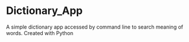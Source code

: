 # Dictionary_App
A simple dictionary app accessed by command line to search meaning of words. Created with Python
